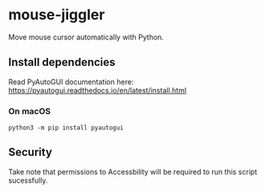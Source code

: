 # mouse-jiggler
Move mouse cursor automatically with Python.

## Install dependencies

Read PyAutoGUI documentation here: https://pyautogui.readthedocs.io/en/latest/install.html

### On macOS

```
python3 -m pip install pyautogui
```

## Security
Take note that permissions to Accessbility will be required to run this script sucessfully. 
